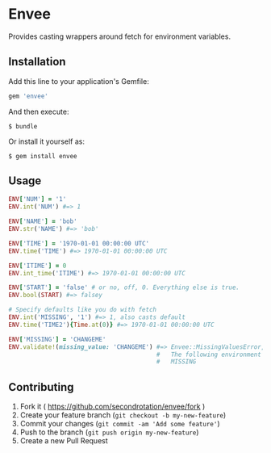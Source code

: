 # Envee

Provides casting wrappers around fetch for environment variables.

## Installation

Add this line to your application's Gemfile:

```ruby
gem 'envee'
```

And then execute:

    $ bundle

Or install it yourself as:

    $ gem install envee

## Usage

``` ruby
ENV['NUM'] = '1'
ENV.int('NUM') #=> 1

ENV['NAME'] = 'bob'
ENV.str('NAME') #=> 'bob'

ENV['TIME'] = '1970-01-01 00:00:00 UTC'
ENV.time('TIME') #=> 1970-01-01 00:00:00 UTC

ENV['ITIME'] = 0
ENV.int_time('ITIME') #=> 1970-01-01 00:00:00 UTC

ENV['START'] = 'false' # or no, off, 0. Everything else is true.
ENV.bool(START) #=> falsey

# Specify defaults like you do with fetch
ENV.int('MISSING', '1') #=> 1, also casts default
ENV.time('TIME2'){Time.at(0)} #=> 1970-01-01 00:00:00 UTC

ENV['MISSING'] = 'CHANGEME'
ENV.validate!(missing_value: 'CHANGEME') #=> Envee::MissingValuesError,
                                         #   The following environment variables are not set, but should be:
                                         #   MISSING
```

## Contributing

1. Fork it ( https://github.com/secondrotation/envee/fork )
2. Create your feature branch (`git checkout -b my-new-feature`)
3. Commit your changes (`git commit -am 'Add some feature'`)
4. Push to the branch (`git push origin my-new-feature`)
5. Create a new Pull Request

